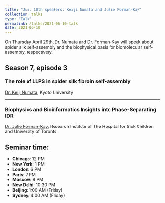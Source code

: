 ```yaml
---
title: "Jun. 10th speakers: Keiji Numata and Julie Forman-Kay"
collection: talks
type: "Talk"
permalink: /talks/2021-06-10-talk
date: 2021-06-10
---
```


On Thursday April 29th, Dr. Numata and Dr. Forman-Kay will speak about spider silk self-assembly and the biophysical basis for biomolecular self-assembly, respectively.


## Season 7, episode 3

### The role of LLPS in spider silk fibroin self-assembly 
[Dr. Keiji Numata](http://enzyme.riken.jp/index_en.html), Kyoto University

---

### Biophysics and Bioinformatics Insights into Phase-Separating IDR
[Dr. Julie Forman-Kay](http://pound.med.utoronto.ca/~JFKlab/), Research Institute of The Hospital for Sick Children and University of Toronto

## Seminar time:
* **Chicago**: 12 PM
* **New York**: 1 PM
* **London**: 6 PM
* **Paris**: 7 PM
* **Moscow**: 8 PM
* **New Delhi**: 10:30 PM
* **Beijing**: 1:00 AM (Friday)
* **Sydney**: 4:00 AM (Friday)





